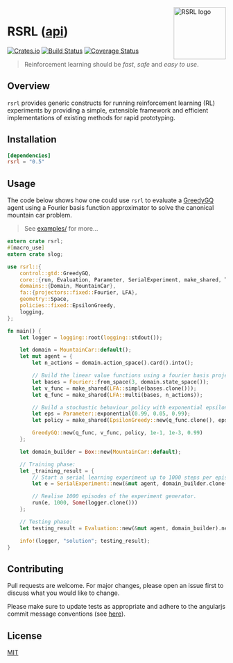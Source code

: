 <img align="right" width="120" title="RSRL logo" src="https://github.com/tspooner/rsrl/raw/master/logo.png">

# RSRL ([api](https://docs.rs/rsrl/))

[![Crates.io](https://img.shields.io/crates/v/rsrl.svg)](https://crates.io/crates/rsrl)
[![Build Status](https://travis-ci.org/tspooner/rsrl.svg?branch=master)](https://travis-ci.org/tspooner/rsrl)
[![Coverage Status](https://coveralls.io/repos/github/tspooner/rsrl/badge.svg?branch=master)](https://coveralls.io/github/tspooner/rsrl?branch=master)

> Reinforcement learning should be _fast_, _safe_ and _easy to use_.

## Overview

``rsrl`` provides generic constructs for running reinforcement learning (RL)
experiments by providing a simple, extensible framework and efficient
implementations of existing methods for rapid prototyping.

## Installation
```toml
[dependencies]
rsrl = "0.5"
```

## Usage
The code below shows how one could use `rsrl` to evaluate a
[GreedyGQ](http://old.sztaki.hu/~szcsaba/papers/ICML10_controlGQ.pdf) agent
using a Fourier basis function approximator to solve the canonical mountain car
problem.

> See [examples/](https://github.com/tspooner/rsrl/tree/master/examples) for
> more...

```rust
extern crate rsrl;
#[macro_use]
extern crate slog;

use rsrl::{
    control::gtd::GreedyGQ,
    core::{run, Evaluation, Parameter, SerialExperiment, make_shared, Trace},
    domains::{Domain, MountainCar},
    fa::{projectors::fixed::Fourier, LFA},
    geometry::Space,
    policies::fixed::EpsilonGreedy,
    logging,
};

fn main() {
    let logger = logging::root(logging::stdout());

    let domain = MountainCar::default();
    let mut agent = {
        let n_actions = domain.action_space().card().into();

        // Build the linear value functions using a fourier basis projection.
        let bases = Fourier::from_space(3, domain.state_space());
        let v_func = make_shared(LFA::simple(bases.clone()));
        let q_func = make_shared(LFA::multi(bases, n_actions));

        // Build a stochastic behaviour policy with exponential epsilon.
        let eps = Parameter::exponential(0.99, 0.05, 0.99);
        let policy = make_shared(EpsilonGreedy::new(q_func.clone(), eps));

        GreedyGQ::new(q_func, v_func, policy, 1e-1, 1e-3, 0.99)
    };

    let domain_builder = Box::new(MountainCar::default);

    // Training phase:
    let _training_result = {
        // Start a serial learning experiment up to 1000 steps per episode.
        let e = SerialExperiment::new(&mut agent, domain_builder.clone(), 1000);

        // Realise 1000 episodes of the experiment generator.
        run(e, 1000, Some(logger.clone()))
    };

    // Testing phase:
    let testing_result = Evaluation::new(&mut agent, domain_builder).next().unwrap();

    info!(logger, "solution"; testing_result);
}
```

## Contributing
Pull requests are welcome. For major changes, please open an issue first to
discuss what you would like to change.

Please make sure to update tests as appropriate and adhere to the angularjs commit message conventions (see [here](https://gist.github.com/stephenparish/9941e89d80e2bc58a153)).

## License
[MIT](https://choosealicense.com/licenses/mit/)
